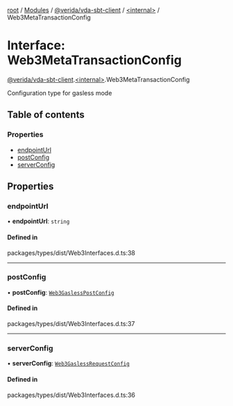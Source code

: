 [root](../README.md) / [Modules](../modules.md) / [@verida/vda-sbt-client](../modules/verida_vda_sbt_client.md) / [<internal\>](../modules/verida_vda_sbt_client._internal_.md) / Web3MetaTransactionConfig

# Interface: Web3MetaTransactionConfig

[@verida/vda-sbt-client](../modules/verida_vda_sbt_client.md).[<internal\>](../modules/verida_vda_sbt_client._internal_.md).Web3MetaTransactionConfig

Configuration type for gasless mode

## Table of contents

### Properties

- [endpointUrl](verida_vda_sbt_client._internal_.Web3MetaTransactionConfig.md#endpointurl)
- [postConfig](verida_vda_sbt_client._internal_.Web3MetaTransactionConfig.md#postconfig)
- [serverConfig](verida_vda_sbt_client._internal_.Web3MetaTransactionConfig.md#serverconfig)

## Properties

### endpointUrl

• **endpointUrl**: `string`

#### Defined in

packages/types/dist/Web3Interfaces.d.ts:38

___

### postConfig

• **postConfig**: [`Web3GaslessPostConfig`](verida_vda_sbt_client._internal_.Web3GaslessPostConfig.md)

#### Defined in

packages/types/dist/Web3Interfaces.d.ts:37

___

### serverConfig

• **serverConfig**: [`Web3GaslessRequestConfig`](verida_vda_sbt_client._internal_.Web3GaslessRequestConfig.md)

#### Defined in

packages/types/dist/Web3Interfaces.d.ts:36
